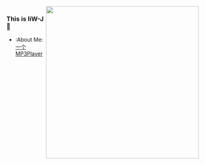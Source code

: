 



<a href="https://github.com/liW-J">
  <img height=400 align="right" src="https://github-readme-stats.vercel.app/api/top-langs?username=liW-J&layout=donut-vertical&langs_count=8&card_width=300" />
</a>

### This is liW-J 👋

- :About Me: [一个MP3Player](https://blog.mp333player.com)
